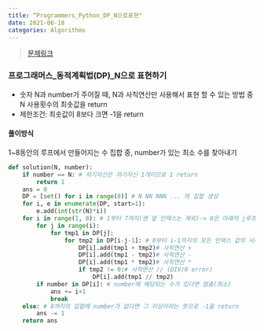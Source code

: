 ```yaml
---
title: “Programmers_Python_DP_N으로표현"
date: 2021-06-18
categories: Algorithms
---
```

> [문제링크](https://programmers.co.kr/learn/courses/30/parts/12263)


### 프로그래머스_동적계획법(DP)_N으로 표현하기
- 숫자 N과 number가 주어질 때, N과 사칙연산만 사용해서 표현 할 수 있는 방법 중 N 사용횟수의 최솟값을 return <br>
- 제한조건: 최솟값이 8보다 크면 -1을 return
#### 풀이방식
1~8동안의 루프에서 만들어지는 수 집합 중, number가 있는 최소 수를 찾아내기


```python
def solution(N, number):
    if number == N: # 자기자신은 자기자신 1개이므로 1 return
        return 1
    ans = 0
    DP = [set() for i in range(8)] # N NN NNN ... 의 집합 생성
    for i, e in enumerate(DP, start=1):
        e.add(int(str(N)*i))
    for i in range(1, 8): # 1부터 7까지(맨 앞 인덱스는 제외)-> 0은 아래의 j루프 불가능
        for j in range(i): 
            for tmp1 in DP[j]:
                for tmp2 in DP[i-j-1]: # 0부터 i-1까지의 모든 인덱스 값의 사칙연산 가능
                    DP[i].add(tmp1 + tmp2)# 사칙연산 +
                    DP[i].add(tmp1 - tmp2)# 사칙연산 -
                    DP[i].add(tmp1 * tmp2)# 사칙연산 *
                    if tmp2 != 0:# 사칙연산 // (DIV/0 error)
                        DP[i].add(tmp1 // tmp2)
        if number in DP[i]: # number에 해당되는 수가 있다면 멈춤(최소)
            ans += i+1 
            break
    else: # 8까지의 집합에 number가 없다면 그 이상이라는 뜻으로 -1을 return
        ans -= 1
    return ans
```
